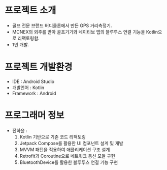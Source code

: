 # 프로젝트 소개
- 골프 전문 브랜드 버디클론에서 만든 GPS 거리측정기.
- MCNEX의 외주를 받아 골프기기와 네이티브 앱의 블루투스 연결 기능을 Kotlin으로 리팩토링함.
- 1인 개발.

# 프로젝트 개발환경
- IDE : Android Studio
- 개발언어 : Kotlin
- Framework : Android
  
# 프로그래머 정보
- 전하윤 :
  1. Kotlin 기반으로 기존 코드 리팩토링
  2. Jetpack Compose를 활용한 UI 컴포넌트 설계 및 개발
  3. MVVM 패턴을 적용하여 애플리케이션 구조 설계
  4. Retrofit과 Coroutine으로 네트워크 통신 모듈 구현
  5. BluetoothDevice를 활용한 블루투스 연결 기능 구현
